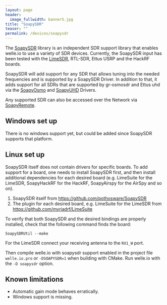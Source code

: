 ```yaml
---
layout: page
header:
  image_fullwidth: banner5.jpg
title: "SoapySDR"
teaser: ""
permalink: /devices/soapysdr
---
```


The [SoapySDR](https://github.com/pothosware/SoapySDR/wiki) library is an
independent SDR support library that enables welle.io to use a variety of SDR
devices. Currently, the SoapySDR input has been tested with the
[LimeSDR](https://www.crowdsupply.com/lime-micro/limesdr), RTL-SDR, Ettus USRP
and the HackRF boards.

SoapySDR will add support for any SDR that allows tuning into the needed
frequencies and is supported by a SoapySDR Driver. In addition to that, it adds
support for all SDRs that are supported by gr-osmosdr and Ettus uhd via the
[SoapyOsmo](https://github.com/pothosware/SoapyOsmo/wiki) and
[SoapyUHD](https://github.com/pothosware/SoapyUHD/wiki) Drivers.

Any supported SDR can also be accessed over the Network via
[SoapyRemote](https://github.com/pothosware/SoapyRemote/wiki).

## Windows set up

There is no windows support yet, but could be added since SoapySDR supports that platform.


## Linux set up

SoapySDR itself does not contain drivers for specific boards.
To add support for a board, one needs to install SoapySDR first, and then install additional dependencies for each desired board (e.g. LimeSuite for the LimeSDR, SoapyHackRF for the HackRF, SoapyAirspy for the AirSpy and so on).

1. SoapySDR itself from https://github.com/pothosware/SoapySDR
2. The plugin for each desired board, e.g. LimeSuite for the LimeSDR from https://github.com/myriadrf/LimeSuite

To verify that both SoapySDR and the desired bindings are properly installed, check that the following command finds the board:

`SoapySDRUtil --make`

For the LimeSDR connect your receiving antenna to the `RX1_W` port.

Then compile welle.io with soapysdr support enabled in the project file `welle.io.pro` or `-DSOAPYSDR=1` when building with CMake. Run welle.io with the `-D soapysdr` option.

## Known limitations

   * Automatic gain mode behaves erratically.
   * Windows support is missing.
